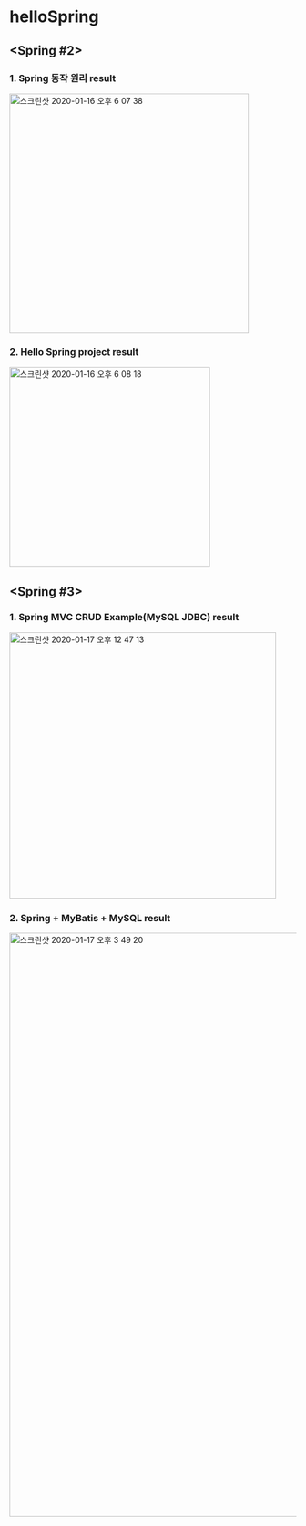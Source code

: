 # helloSpring

## <Spring #2>

### 1. Spring 동작 원리 result

<img width="420" alt="스크린샷 2020-01-16 오후 6 07 38" src="https://user-images.githubusercontent.com/47997297/72509702-6e475680-388b-11ea-8320-00ea79bfb6af.png">

### 2. Hello Spring project result

<img width="352" alt="스크린샷 2020-01-16 오후 6 08 18" src="https://user-images.githubusercontent.com/47997297/72509778-9df65e80-388b-11ea-88ae-2337f8b981cf.png">

## <Spring #3>

### 1. Spring MVC CRUD Example(MySQL JDBC) result

<img width="468" alt="스크린샷 2020-01-17 오후 12 47 13" src="https://user-images.githubusercontent.com/47997297/72582881-8e2c5800-3927-11ea-812c-66b53664f059.png">

### 2. Spring + MyBatis + MySQL result

<img width="1024" alt="스크린샷 2020-01-17 오후 3 49 20" src="https://user-images.githubusercontent.com/47997297/72590467-14a16380-3941-11ea-918c-caf79761e576.png">
